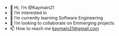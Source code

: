 - 👋 Hi, I’m @Kaymain21
- 👀 I’m interested in 
- 🌱 I’m currently learning Software Engineering 
- 💞️ I’m looking to collaborate on Emmerging projects
- 📫 How to reach me kaymain21@gmail.com 

<!---
Kaymain21/Kaymain21 is a ✨ special ✨ repository because its `README.md` (this file) appears on your GitHub profile.
You can click the Preview link to take a look at your changes.
--->
